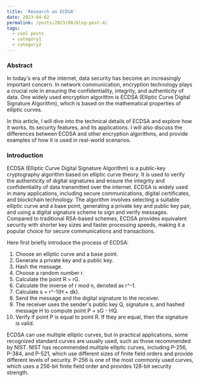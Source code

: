 ```yaml
---
title: 'Research on ECDSA'
date: 2023-04-02
permalink: /posts/2023/08/blog-post-4/
tags:
  - cool posts
  - category1
  - category2
---
```


### Abstract
In today's era of the internet, data security has become an increasingly important concern. In network communication, encryption technology plays a crucial role in ensuring the confidentiality, integrity, and authenticity of data. One widely used encryption algorithm is ECDSA (Elliptic Curve Digital Signature Algorithm), which is based on the mathematical properties of elliptic curves.

In this article, I will dive into the technical details of ECDSA and explore how it works, its security features, and its applications. I will also discuss the differences between ECDSA and other encryption algorithms, and provide examples of how it is used in real-world scenarios.
### Introduction
ECDSA (Elliptic Curve Digital Signature Algorithm) is a public-key cryptography algorithm based on elliptic curve theory. It is used to verify the authenticity of digital signatures and ensure the integrity and confidentiality of data transmitted over the internet. ECDSA is widely used in many applications, including secure communications, digital certificates, and blockchain technology. The algorithm involves selecting a suitable elliptic curve and a base point, generating a private key and public key pair, and using a digital signature scheme to sign and verify messages. Compared to traditional RSA-based schemes, ECDSA provides equivalent security with shorter key sizes and faster processing speeds, making it a popular choice for secure communications and transactions.


Here first briefly introduce the process of ECDSA:

1. Choose an elliptic curve and a base point.
2. Generate a private key and a public key.
3. Hash the message.
4. Choose a random number r.
5. Calculate the point R = rG.
6. Calculate the inverse of r mod n, denoted as r^-1.
7. Calculate s = r^-1(H + dk).
8. Send the message and the digital signature to the receiver.
9. The receiver uses the sender's public key Q, signature s, and hashed message H to compute point P = sG - HQ.
10. Verify if point P is equal to point R. If they are equal, then the signature is valid.

ECDSA can use multiple elliptic curves, but in practical applications, some recognized standard curves are usually used, such as those recommended by NIST. NIST has recommended multiple elliptic curves, including P-256, P-384, and P-521, which use different sizes of finite field orders and provide different levels of security. P-256 is one of the most commonly used curves, which uses a 256-bit finite field order and provides 128-bit security strength.

